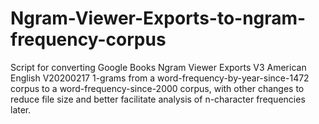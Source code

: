 # Ngram-Viewer-Exports-to-ngram-frequency-corpus
Script for converting Google Books Ngram Viewer Exports V3 American English V20200217 1-grams from a word-frequency-by-year-since-1472 corpus to a word-frequency-since-2000 corpus, with other changes to reduce file size and better facilitate analysis of n-character frequencies later.
